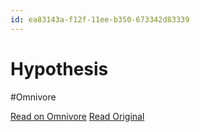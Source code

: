 ```yaml
---
id: ea83143a-f12f-11ee-b350-673342d83339
---
```


# Hypothesis
#Omnivore

[Read on Omnivore](https://omnivore.app/me/hypothesis-18ea0820530)
[Read Original](https://hypothes.is/a/1ZF-uPEqEe6ByF8KzRA62Q)


